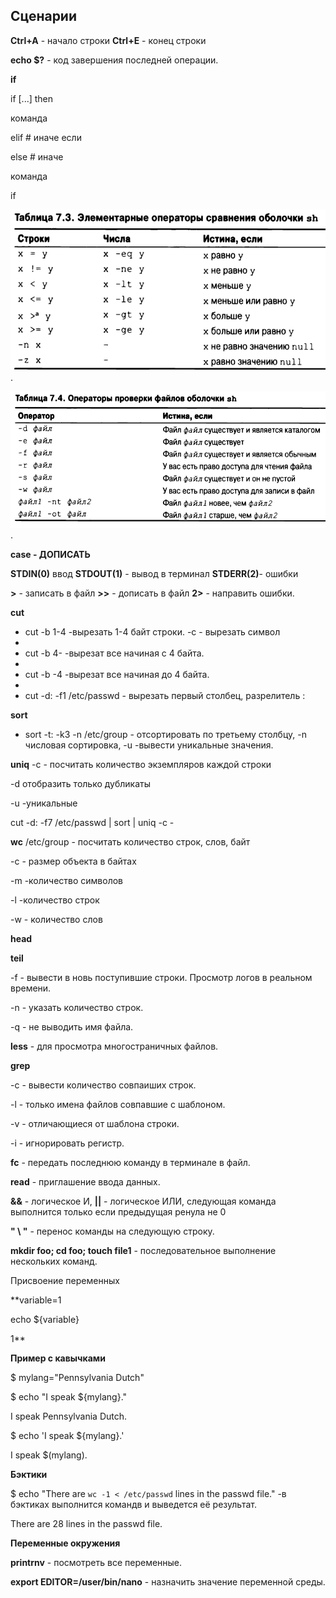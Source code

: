 ## Сценарии

**Ctrl+A** - начало строки **Ctrl+E** - конец строки

**echo $?** - код завершения последней операции.

**if**

if [...] then

команда

elif # иначе если

else # иначе

команда

if

![scrin](https://github.com/MalovAleksey/Linux/blob/main/skript/2024-03-05_14-56-34.png).

![script](https://github.com/MalovAleksey/Linux/blob/main/skript/2024-03-05_15-02-01.png).

**case - ДОПИСАТЬ**

**STDIN(0)** ввод **STDOUT(1)** - вывод в терминал **STDERR(2)**- ошибки

**>** - записать в файл **>>** - дописать в файл **2>** - направить ошибки.

**cut** 

- cut -b 1-4 -вырезать 1-4 байт строки. -с - вырезать символ
- 
-  cut -b 4- -вырезат все начиная с 4 байта.
-  
-  cut -b -4 -вырезат все начиная до 4 байта.
-  
-  cut -d: -f1 /etc/passwd - вырезать первый столбец, разрелитель :

**sort** 

- sort -t: -k3 -n /etc/group - отсортировать по третьему столбцу, -n числовая сортировка, -u -вывести уникальные значения.

**uniq** 
-c - посчитать количество экземпляров каждой строки

-d отобразить только дубликаты

-u -уникальные

 cut -d: -f7 /etc/passwd | sort | uniq -c - 

 **wc** /etc/group - посчитать количество строк, слов, байт

 -с - размер объекта в байтах

 -m -количество символов

 -l -количество строк

 -w - количество слов

 **head**

 **teil**

 -f - вывести в новь поступившие строки. Просмотр логов в реальном времени.
 
 -n - указать количество строк.
 
 -q - не выводить имя файла.

 **less** - для просмотра многостраничных файлов.

**grep**

-c - вывести количество совпаиших строк.

-l - только имена файлов совпавшие с шаблоном.

-v - отличающиеся от шаблона строки.

-i - игнорировать регистр.

 **fc** - передать последнюю команду в терминале в файл.

 **read** - приглашение ввода данных.

  **&&** - логическое И, **||** - логическое ИЛИ, следующая команда выполнится только если предыдущая ренула не 0

  **" \ "** - перенос команды на следующую строку.

  **mkdir foo; cd foo; touch file1** - последовательное выполнение нескольких команд.

Присвоение переменных

**variable=1 

echo ${variable}

1**

**Пример с кавычками**

$ mylang="Pennsylvania Dutch"

$ echo "I speak ${mylang}."

I speak Pennsylvania Dutch.

$ echo 'I speak ${mylang}.'

I speak $(mylang). 

**Бэктики**

$ echo "Тhere are `wc -1 < /etc/passwd` lines in the passwd file." -в бэктиках выполнится командв и выведется её результат.

There are 28 lines in the passwd file. 

**Переменные окружения**

**printrnv** - посмотреть все переменные.

**export EDITOR=/user/bin/nano** - назначить значение переменной среды.

